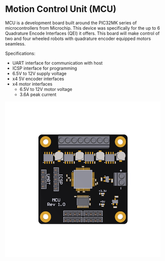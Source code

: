 # Motion Control Unit (MCU)

MCU is a development board built around the PIC32MK series of microcontrollers from Microchip. This device was specifically for the up to 6 Quadrature Encode Interfaces (QEI) it offers. This board will make control of two and four wheeled robots with quadrature encoder equipped motors seamless. 

Specifications:
- UART interface for communication with host
- ICSP interface for programming
- 6.5V to 12V supply voltage
- x4 5V encoder interfaces
- x4 motor interfaces
  - 6.5V to 12V motor voltage
  - 3.6A peak current

![MCU Rev 1.0](Images/top_big.png)
